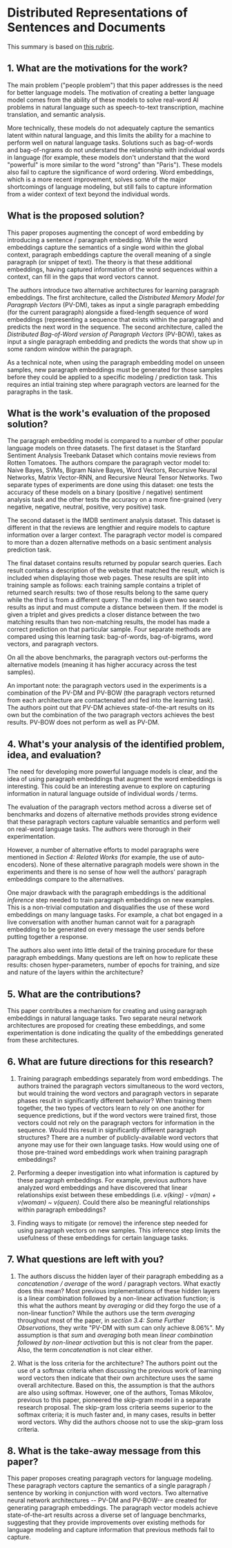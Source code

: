 # Distributed Representations of Sentences and Documents

This summary is based on [this rubric](https://cseweb.ucsd.edu/~wgg/CSE210/howtoread.html).

## 1. What are the motivations for the work?

The main problem ("people problem") that this paper addresses is the need for better language models. The motivation of creating a better language model comes from the ability of these models to solve real-word AI problems in natural language such as speech-to-text transcription, machine translation, and semantic analysis.

More technically, these models do not adequately capture the semantics latent within natural language, and this limits the ability for a machine to perform well on natural language tasks. Solutions such as bag-of-words and bag-of-ngrams do not understand the relationship with individual words in language (for example, these models don't understand that the word "powerful" is more similar to the word "strong" than "Paris"). These models also fail to capture the significance of word ordering. Word embeddings, which is a more recent improvement, solves some of the major shortcomings of language modeling, but still fails to capture information from a wider context of text beyond the individual words.

## What is the proposed solution?

This paper proposes augmenting the concept of word embedding by introducing a sentence / paragraph embedding. While the word embeddings capture the semantics of a single word within the global context, paragraph embeddings capture the overall meaning of a single paragraph (or snippet of text). The theory is that these additional embeddings, having captured information of the word sequences within a context, can fill in the gaps that word vectors cannot.

The authors introduce two alternative architectures for learning paragraph embeddings. The first architecture, called the *Distributed Memory Model for Paragraph Vectors* (PV-DM), takes as input a single paragraph embedding (for the current paragraph) alongside a fixed-length sequence of word embeddings (representing a sequence that exists within the paragraph) and predicts the next word in the sequence. The second architecture, called the *Distributed Bag-of-Word version of Paragraph Vectors* (PV-BOW), takes as input a single paragraph embedding and predicts the words that show up in some random window within the paragraph.

As a technical note, when using the paragraph embedding model on unseen samples, new paragraph embeddings must be generated for those samples before they could be applied to a specific modeling / prediction task. This requires an intial training step where paragraph vectors are learned for the paragraphs in the task.

## What is the work's evaluation of the proposed solution?

The paragraph embedding model is compared to a number of other popular language models on three datasets. The first dataset is the Stanfard Sentiment Analysis Treebank Dataset which contains movie reviews from Rotten Tomatoes. The authors compare the paragraph vector model to: Naive Bayes, SVMs, Bigram Naive Bayes, Word Vectors, Recursive Neural Networks, Matrix Vector-RNN, and Recursive Neural Tensor Networks. Two separate types of experiments are done using this dataset: one tests the accuracy of these models on a binary (positive / negative) sentiment analysis task and the other tests the accuracy on a more fine-grained (very negative, negative, neutral, positive, very positive) task.

The second dataset is the IMDB sentiment analysis dataset. This dataset is different in that the reviews are lengthier and require models to capture information over a larger context. The paragraph vector model is compared to more than a dozen alternative methods on a basic sentiment analysis prediction task.

The final dataset contains results returned by popular search queries. Each result contains a description of the website that matched the result, which is included when displaying those web pages. These results are split into training sample as follows: each training sample contains a triplet of returned search results: two of those results belong to the same query while the third is from a different query. The model is given two search results as input and must compute a distance between them. If the model is given a triplet and gives predicts a closer distance between the two matching results than two non-matching results, the model has made a correct prediction on that particular sample. Four separate methods are compared using this learning task: bag-of-words, bag-of-bigrams, word vectors, and paragraph vectors.

On all the above benchmarks, the paragraph vectors out-performs the alternative models (meaning it has higher accuracy across the test samples).

An important note: the paragraph vectors used in the experiments is a combination of the PV-DM and PV-BOW (the paragraph vectors returned from each architecture are contactenated and fed into the learning task). The authors point out that PV-DM achieves state-of-the-art results on its own but the combination of the two paragraph vectors achieves the best results. PV-BOW does not perform as well as PV-DM.

## 4. What's your analysis of the identified problem, idea, and evaluation?

The need for developing more powerful language models is clear, and the idea of using paragraph embeddings that augment the word embeddings is interesting. This could be an interesting avenue to explore on capturing information in natural language outside of individual words / terms.

The evaluation of the paragraph vectors method across a diverse set of benchmarks and dozens of alternative methods provides strong evidence that these paragraph vectors capture valuable semantics and perform well on real-word language tasks. The authors were thorough in their experimentation.

However, a number of alternative efforts to model paragraphs were mentioned in *Section 4: Related Works* (for example, the use of auto-encoders). None of these alternative paragraph models were shown in the experiments and there is no sense of how well the authors' paragraph embeddings compare to the alternatives.

One major drawback with the paragraph embeddings is the additional *inference* step needed to train paragraph embeddings on new examples. This is a non-trivial computation and disqualifies the use of these word embeddings on many language tasks. For example, a chat bot engaged in a live conversation with another human cannot wait for a paragraph embedding to be generated on every message the user sends before putting together a response. 

The authors also went into little detail of the training procedure for these paragraph embeddings. Many questions are left on how to replicate these results: chosen hyper-parameters, number of epochs for training, and size and nature of the layers within the architecture?

## 5. What are the contributions?

This paper contributes a mechanism for creating and using paragraph embeddings in natural language tasks. Two separate neural network architectures are proposed for creating these embeddings, and some experimentation is done indicating the quality of the embeddings generated from these architectures.

## 6. What are future directions for this research?

1. Training paragraph embeddings separately from word embeddings. The authors trained the paragraph vectors simultaneous to the word vectors, but would training the word vectors and paragraph vectors in separate phases result in significantly different behavior? When training them together, the two types of vectors learn to rely on one another for sequence predictions, but if the word vectors were trained first, those vectors could not rely on the paragraph vectors for information in the sequence. Would this result in significantly different paragraph structures? There are a number of publicly-available word vectors that anyone may use for their own language tasks. How would using one of those pre-trained word embeddings work when training paragraph embeddings?

2. Performing a deeper investigation into what information is captured by these paragraph embeddings. For example, previous authors have analyzed word embeddings and have discovered that linear relationships exist between these embeddings (i.e. *v(king) - v(man) + v(woman) ~ v(queen)*. Could there also be meaningful relationships within paragraph embeddings?

3. Finding ways to mitigate (or remove) the inference step needed for using paragraph vectors on new samples. This inference step limits the usefulness of these embeddings for certain language tasks.

## 7. What questions are left with you?

1. The authors discuss the hidden layer of their paragraph embedding as a *concatenation / average* of the word / paragraph vectors. What exactly does this mean? Most previous implementations of these hidden layers is a linear combination followed by a non-linear activation function; is this what the authors meant by *averaging* or did they forgo the use of a non-linear function? While the authors use the term *averaging* throughout most of the paper, in *section 3.4: Some Further Observations*, they write "PV-DM with sum can only achieve 8.06%". My assumption is that *sum* and *averaging* both mean *linear combination followed by non-linear activation* but this is not clear from the paper. Also, the term *concatenation* is not clear either.

2. What is the loss criteria for the architecture? The authors point out the use of a softmax criteria when discussing the previous work of learning word vectors then indicate that their own architecture uses the same overall architecture. Based on this, the assumption is that the authors are also using softmax. However, one of the authors, Tomas Mikolov, previous to this paper, pioneered the skip-gram model in a separate research proposal. The skip-gram loss criteria seems superior to the softmax criteria; it is much faster and, in many cases, results in better word vectors. Why did the authors choose not to use the skip-gram loss criteria.

## 8. What is the take-away message from this paper?

This paper proposes creating paragraph vectors for language modeling. These paragraph vectors capture the semantics of a single paragraph / sentence by working in conjunction with word vectors. Two alternative neural network architectures -- PV-DM and PV-BOW-- are created for generating paragraph embeddings. The paragraph vector models achieve state-of-the-art results across a diverse set of language benchmarks, suggesting that they provide improvements over existing methods for language modeling and capture information that previous methods fail to capture.


